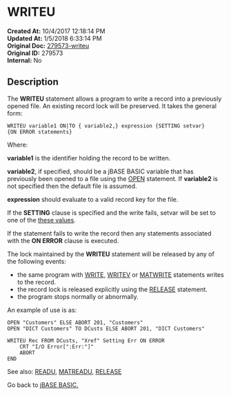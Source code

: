 # WRITEU

**Created At:** 10/4/2017 12:18:14 PM  
**Updated At:** 1/5/2018 6:33:14 PM  
**Original Doc:** [279573-writeu](https://docs.jbase.com/36868-jbase-basic/279573-writeu)  
**Original ID:** 279573  
**Internal:** No  

## Description

The **WRITEU** statement allows a program to write a record into a previously opened file. An existing record lock will be preserved. It takes the general form:

```
WRITEU variable1 ON|TO { variable2,} expression {SETTING setvar} 
{ON ERROR statements}
```

Where:

**variable1** is the identifier holding the record to be written.

**variable2**, if specified, should be a jBASE BASIC variable that has previously been opened to a file using the [OPEN](./../open) statement. If **variable2** is not specified then the default file is assumed.

**expression** should evaluate to a valid record key for the file.

If the **SETTING** clause is specified and the write fails, setvar will be set to one of the [these values](./../incremental-file-errors).

If the statement fails to write the record then any statements associated with the **ON ERROR** clause is executed.

The lock maintained by the **WRITEU** statement will be released by any of the following events:

- the same program with [WRITE](./../write), [WRITEV](./../writev) or [MATWRITE](./../matwrite) statements writes to the record.
- the record lock is released explicitly using the [RELEASE](./../release) statement.
- the program stops normally or abnormally.

An example of use is as:

```
OPEN "Customers" ELSE ABORT 201, "Customers"
OPEN "DICT Customers" TO DCusts ELSE ABORT 201, "DICT Customers"

WRITEU Rec FROM DCusts, "Xref" Setting Err ON ERROR
    CRT "I/O Error[":Err:"]"
    ABORT
END
```

See also: [READU](./../readu), [MATREADU](./../matreadu), [RELEASE](./../release)

Go back to [jBASE BASIC.](./../jbase-basic-programmers-reference-guide)
